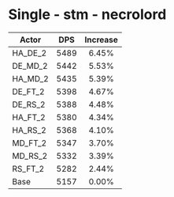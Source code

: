 # Single - stm - necrolord
| Actor | DPS | Increase |
|---|:---:|:---:|
|HA_DE_2|5489|6.45%|
|DE_MD_2|5442|5.53%|
|HA_MD_2|5435|5.39%|
|DE_FT_2|5398|4.67%|
|DE_RS_2|5388|4.48%|
|HA_FT_2|5380|4.34%|
|HA_RS_2|5368|4.10%|
|MD_FT_2|5347|3.70%|
|MD_RS_2|5332|3.39%|
|RS_FT_2|5282|2.44%|
|Base|5157|0.00%|
